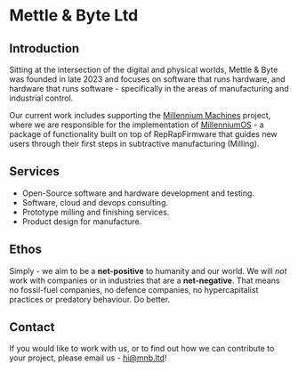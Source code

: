 # Mettle & Byte Ltd

## Introduction

Sitting at the intersection of the digital and physical worlds, Mettle & Byte was founded in late 2023 and focuses on software that runs hardware, and hardware that runs software - specifically in the areas of manufacturing and industrial control.

Our current work includes supporting the [Millennium Machines](https://github.com/millenniummachines) project, where we are responsible for the implementation of [MillenniumOS](https://github.com/MillenniumMachines/MillenniumOS/) - a package of functionality built on top of RepRapFirmware that guides new users through their first steps in subtractive manufacturing (Milling).

## Services

* Open-Source software and hardware development and testing.
* Software, cloud and devops consulting.
* Prototype milling and finishing services.
* Product design for manufacture.

## Ethos

Simply - we aim to be a **net-positive** to humanity and our world. We will _not_ work with companies or in industries that are a **net-negative**. That means no fossil-fuel companies, no defence companies, no hypercapitalist practices or predatory behaviour. Do better.

## Contact

If you would like to work with us, or to find out how we can contribute to your project, please email us - [hi@mnb.ltd](mailto:hi@mnb.ltd)!
